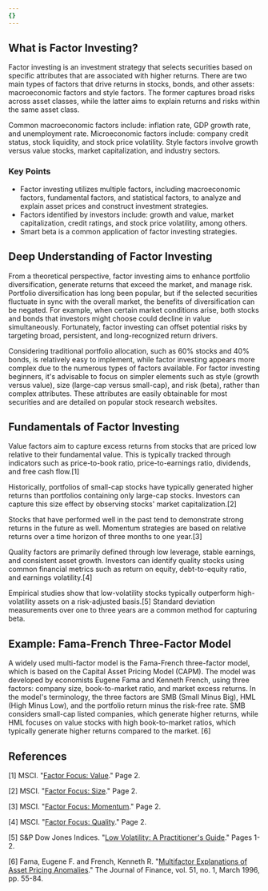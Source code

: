 ```yaml
---
{}
---
```


## What is Factor Investing?

Factor investing is an investment strategy that selects securities based on specific attributes that are associated with higher returns. There are two main types of factors that drive returns in stocks, bonds, and other assets: macroeconomic factors and style factors. The former captures broad risks across asset classes, while the latter aims to explain returns and risks within the same asset class.

Common macroeconomic factors include: inflation rate, GDP growth rate, and unemployment rate. Microeconomic factors include: company credit status, stock liquidity, and stock price volatility. Style factors involve growth versus value stocks, market capitalization, and industry sectors.

### Key Points

- Factor investing utilizes multiple factors, including macroeconomic factors, fundamental factors, and statistical factors, to analyze and explain asset prices and construct investment strategies.
- Factors identified by investors include: growth and value, market capitalization, credit ratings, and stock price volatility, among others.
- Smart beta is a common application of factor investing strategies.

## Deep Understanding of Factor Investing

From a theoretical perspective, factor investing aims to enhance portfolio diversification, generate returns that exceed the market, and manage risk. Portfolio diversification has long been popular, but if the selected securities fluctuate in sync with the overall market, the benefits of diversification can be negated. For example, when certain market conditions arise, both stocks and bonds that investors might choose could decline in value simultaneously. Fortunately, factor investing can offset potential risks by targeting broad, persistent, and long-recognized return drivers.

Considering traditional portfolio allocation, such as 60% stocks and 40% bonds, is relatively easy to implement, while factor investing appears more complex due to the numerous types of factors available. For factor investing beginners, it's advisable to focus on simpler elements such as style (growth versus value), size (large-cap versus small-cap), and risk (beta), rather than complex attributes. These attributes are easily obtainable for most securities and are detailed on popular stock research websites.

## Fundamentals of Factor Investing

Value factors aim to capture excess returns from stocks that are priced low relative to their fundamental value. This is typically tracked through indicators such as price-to-book ratio, price-to-earnings ratio, dividends, and free cash flow.[1]

Historically, portfolios of small-cap stocks have typically generated higher returns than portfolios containing only large-cap stocks. Investors can capture this size effect by observing stocks' market capitalization.[2]

Stocks that have performed well in the past tend to demonstrate strong returns in the future as well. Momentum strategies are based on relative returns over a time horizon of three months to one year.[3]

Quality factors are primarily defined through low leverage, stable earnings, and consistent asset growth. Investors can identify quality stocks using common financial metrics such as return on equity, debt-to-equity ratio, and earnings volatility.[4]

Empirical studies show that low-volatility stocks typically outperform high-volatility assets on a risk-adjusted basis.[5] Standard deviation measurements over one to three years are a common method for capturing beta.

## Example: Fama-French Three-Factor Model

A widely used multi-factor model is the Fama-French three-factor model, which is based on the Capital Asset Pricing Model (CAPM). The model was developed by economists Eugene Fama and Kenneth French, using three factors: company size, book-to-market ratio, and market excess returns. In the model's terminology, the three factors are SMB (Small Minus Big), HML (High Minus Low), and the portfolio return minus the risk-free rate. SMB considers small-cap listed companies, which generate higher returns, while HML focuses on value stocks with high book-to-market ratios, which typically generate higher returns compared to the market. [6]

## References

[1] MSCI. "[Factor Focus: Value](https://www.msci.com/documents/1296102/8473352/Value-brochure.pdf)." Page 2.

[2] MSCI. "[Factor Focus: Size](https://www.msci.com/documents/1296102/8473352/Size-brochure.pdf)." Page 2.

[3] MSCI. "[Factor Focus: Momentum](https://www.msci.com/documents/1296102/8473352/Momentum-brochure.pdf)." Page 2.

[4] MSCI. "[Factor Focus: Quality](https://www.msci.com/documents/1296102/8473352/Quality-brochure.pdf)." Page 2.

[5] S&P Dow Jones Indices. "[Low Volatility: A Practitioner's Guide](https://www.spglobal.com/spdji/en/documents/education/education-low-volatility-a-practitioners-guide.pdf)." Pages 1-2.

[6] Fama, Eugene F. and French, Kenneth R. "[Multifactor Explanations of Asset Pricing Anomalies](https://onlinelibrary.wiley.com/doi/10.1111/j.1540-6261.1996.tb05202.x)." The Journal of Finance, vol. 51, no. 1, March 1996, pp. 55-84.